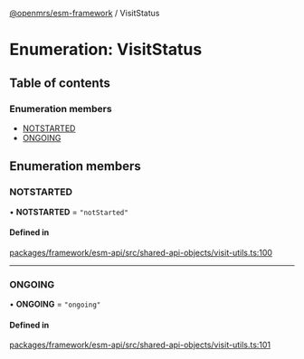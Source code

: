 [@openmrs/esm-framework](../API.md) / VisitStatus

# Enumeration: VisitStatus

## Table of contents

### Enumeration members

- [NOTSTARTED](VisitStatus.md#notstarted)
- [ONGOING](VisitStatus.md#ongoing)

## Enumeration members

### NOTSTARTED

• **NOTSTARTED** = `"notStarted"`

#### Defined in

[packages/framework/esm-api/src/shared-api-objects/visit-utils.ts:100](https://github.com/openmrs/openmrs-esm-core/blob/master/packages/framework/esm-api/src/shared-api-objects/visit-utils.ts#L100)

___

### ONGOING

• **ONGOING** = `"ongoing"`

#### Defined in

[packages/framework/esm-api/src/shared-api-objects/visit-utils.ts:101](https://github.com/openmrs/openmrs-esm-core/blob/master/packages/framework/esm-api/src/shared-api-objects/visit-utils.ts#L101)
